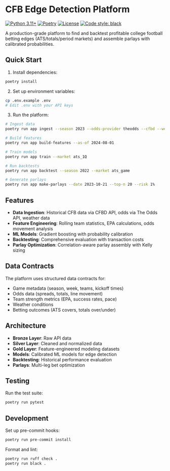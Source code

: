 # CFB Edge Detection Platform

[![Python 3.11+](https://img.shields.io/badge/python-3.11+-blue.svg)](https://www.python.org/downloads/)
[![Poetry](https://img.shields.io/badge/poetry-dependency%20management-blue.svg)](https://python-poetry.org/)
[![License](https://img.shields.io/badge/license-MIT-green.svg)](LICENSE)
[![Code style: black](https://img.shields.io/badge/code%20style-black-000000.svg)](https://github.com/psf/black)

A production-grade platform to find and backtest profitable college football betting edges (ATS/totals/period markets) and assemble parlays with calibrated probabilities.

## Quick Start

1. Install dependencies:
```bash
poetry install
```

2. Set up environment variables:
```bash
cp .env.example .env
# Edit .env with your API keys
```

3. Run the platform:
```bash
# Ingest data
poetry run app ingest --season 2023 --odds-provider theodds --cfbd --weather meteostat

# Build features
poetry run app build-features --as-of 2024-08-01

# Train models
poetry run app train --market ats_1Q

# Run backtests
poetry run app backtest --season 2022 --market ats_game

# Generate parlays
poetry run app make-parlays --date 2023-10-21 --top-n 20 --risk 1%
```

## Features

- **Data Ingestion**: Historical CFB data via CFBD API, odds via The Odds API, weather data
- **Feature Engineering**: Rolling team statistics, EPA calculations, odds movement analysis
- **ML Models**: Gradient boosting with probability calibration
- **Backtesting**: Comprehensive evaluation with transaction costs
- **Parlay Optimization**: Correlation-aware parlay assembly with Kelly sizing

## Data Contracts

The platform uses structured data contracts for:
- Game metadata (season, week, teams, kickoff times)
- Odds data (spreads, totals, line movement)
- Team strength metrics (EPA, success rates, pace)
- Weather conditions
- Betting outcomes (ATS covers, totals over/under)

## Architecture

- **Bronze Layer**: Raw API data
- **Silver Layer**: Cleaned and normalized data
- **Gold Layer**: Feature-engineered modeling datasets
- **Models**: Calibrated ML models for edge detection
- **Backtesting**: Historical performance evaluation
- **Parlays**: Multi-leg bet optimization

## Testing

Run the test suite:
```bash
poetry run pytest
```

## Development

Set up pre-commit hooks:
```bash
poetry run pre-commit install
```

Format and lint:
```bash
poetry run ruff check .
poetry run black .
```
